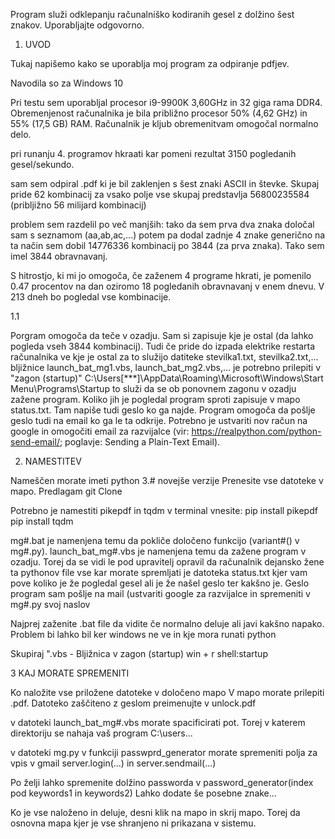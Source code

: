 Program služi odklepanju računalniško kodiranih gesel z dolžino šest znakov.
Uporabljajte odgovorno.

1. UVOD

Tukaj napišemo kako se uporablja moj program za odpiranje pdfjev.

Navodila so za Windows 10

Pri testu sem uporabljal procesor i9-9900K 3,60GHz in 32 giga rama DDR4.
Obremenjenost računalnika je bila približno procesor 50% (4,62 GHz) in 55% (17,5 GB) RAM. Računalnik je kljub obremenitvam omogočal normalno delo.

pri runanju 4. programov hkraati kar pomeni rezultat 3150 pogledanih gesel/sekundo.

sam sem odpiral .pdf ki je bil zaklenjen s šest znaki ASCII in števke. Skupaj pride 62 kombinacij za vsako polje vse skupaj predstavlja
56800235584 (pribljižno 56 milijard kombinacij)

problem sem razdelil po več manjših: tako da sem prva dva znaka določal sam s seznamom (aa,ab,ac,...) potem pa dodal zadnje 4 znake generično
na ta način sem dobil 14776336 kombinacij po 3844 (za prva znaka). Tako sem imel 3844 obravnavanj.

S hitrostjo, ki mi jo omogoča, če zaženem 4 programe hkrati, je pomenilo 0.47 procentov na dan oziromo 18 pogledanih obravnavanj v enem dnevu.
V 213 dneh bo pogledal vse kombinacije.

1.1

Porgram omogoča da teče v ozadju. Sam si zapisuje kje je ostal (da lahko pogleda vseh 3844 kombinacij). Tudi če pride do izpada elektrike restarta računalnika ve kje je ostal
za to služijo datiteke stevilka1.txt, stevilka2.txt,... bljižnice launch_bat_mg1.vbs, launch_bat_mg2.vbs,... je potrebno prilepiti v "zagon (startup)" C:\Users\[***]\AppData\Roaming\Microsoft\Windows\Start Menu\Programs\Startup
to služi da se ob ponovnem zagonu v ozadju zažene program. Koliko jih je pogledal program sproti zapisuje v mapo status.txt. Tam napiše tudi geslo ko ga najde. Program omogoča da pošlje geslo tudi na email ko ga le ta odkrije.
Potrebno je ustvariti nov račun na google in omogočiti email za razvijalce (vir: https://realpython.com/python-send-email/; poglavje: Sending a Plain-Text Email).

2. NAMESTITEV

Nameščen morate imeti python 3.# novejše verzije
Prenesite vse datoteke v mapo.
Predlagam git Clone

Potrebno je namestiti pikepdf in tqdm
v terminal vnesite:
pip install pikepdf
pip install tqdm




mg#.bat je namenjena temu da pokliče določeno funkcijo (variant#() v mg#.py). launch_bat_mg#.vbs je namenjena temu da zažene program v ozadju. Torej da se vidi le pod upravitelj opravil da računalnik dejansko žene ta pythonov file
vse kar morate spremljati je datoteka status.txt kjer vam pove koliko je že pogledal gesel ali je že našel geslo ter kakšno je. Geslo program sam pošlje na mail (ustvariti google za razvijalce in spremeniti v mg#.py svoj naslov


Najprej zaženite .bat file da vidite če normalno deluje ali javi kakšno napako. Problem bi lahko bil ker windows ne ve in kje mora runati python

Skupiraj ".vbs - Bljižnica v zagon (startup) win + r shell:startup


3 KAJ MORATE SPREMENITI

Ko naložite vse priložene datoteke v določeno mapo
V mapo morate prilepiti .pdf. Datoteko zaščiteno z geslom preimenujte v unlock.pdf

v datoteki launch_bat_mg#.vbs morate spacificirati pot. Torej v katerem direktoriju se nahaja vaš program C:\\users... 

v datoteki mg.py v funkciji passwprd_generator morate spremeniti polja za vpis v gmail server.login(...) in server.sendmail(...)


Po želji lahko spremenite dolžino passworda v password_generator(index pod keywords1 in keywords2) Lahko dodate še posebne znake...


Ko je vse naloženo in deluje, desni klik na mapo in skrij mapo. Torej da osnovna mapa kjer je vse shranjeno ni prikazana v sistemu.





